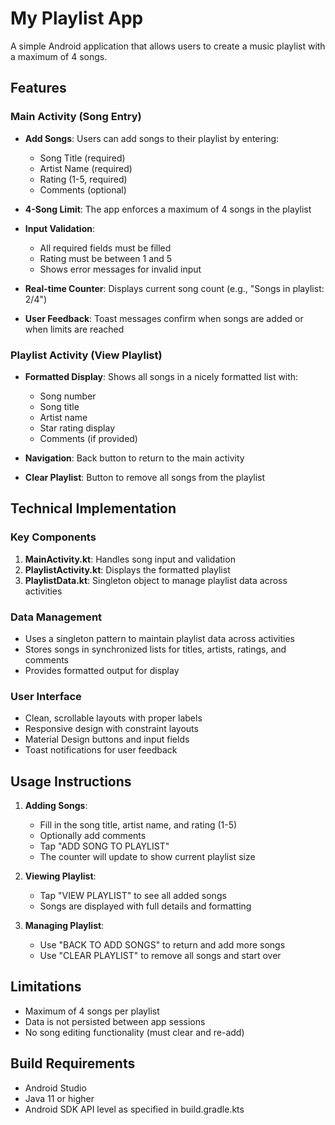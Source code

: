 # My Playlist App

A simple Android application that allows users to create a music playlist with a maximum of 4 songs.

## Features

### Main Activity (Song Entry)
- **Add Songs**: Users can add songs to their playlist by entering:
  - Song Title (required)
  - Artist Name (required)
  - Rating (1-5, required)
  - Comments (optional)

- **4-Song Limit**: The app enforces a maximum of 4 songs in the playlist
- **Input Validation**: 
  - All required fields must be filled
  - Rating must be between 1 and 5
  - Shows error messages for invalid input

- **Real-time Counter**: Displays current song count (e.g., "Songs in playlist: 2/4")
- **User Feedback**: Toast messages confirm when songs are added or when limits are reached

### Playlist Activity (View Playlist)
- **Formatted Display**: Shows all songs in a nicely formatted list with:
  - Song number
  - Song title
  - Artist name
  - Star rating display
  - Comments (if provided)

- **Navigation**: Back button to return to the main activity
- **Clear Playlist**: Button to remove all songs from the playlist

## Technical Implementation

### Key Components
1. **MainActivity.kt**: Handles song input and validation
2. **PlaylistActivity.kt**: Displays the formatted playlist
3. **PlaylistData.kt**: Singleton object to manage playlist data across activities

### Data Management
- Uses a singleton pattern to maintain playlist data across activities
- Stores songs in synchronized lists for titles, artists, ratings, and comments
- Provides formatted output for display

### User Interface
- Clean, scrollable layouts with proper labels
- Responsive design with constraint layouts
- Material Design buttons and input fields
- Toast notifications for user feedback

## Usage Instructions

1. **Adding Songs**:
   - Fill in the song title, artist name, and rating (1-5)
   - Optionally add comments
   - Tap "ADD SONG TO PLAYLIST"
   - The counter will update to show current playlist size

2. **Viewing Playlist**:
   - Tap "VIEW PLAYLIST" to see all added songs
   - Songs are displayed with full details and formatting

3. **Managing Playlist**:
   - Use "BACK TO ADD SONGS" to return and add more songs
   - Use "CLEAR PLAYLIST" to remove all songs and start over

## Limitations
- Maximum of 4 songs per playlist
- Data is not persisted between app sessions
- No song editing functionality (must clear and re-add)

## Build Requirements
- Android Studio
- Java 11 or higher
- Android SDK API level as specified in build.gradle.kts

